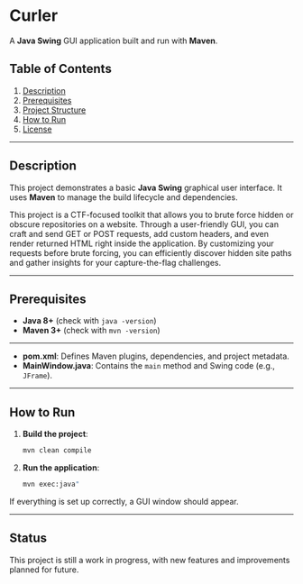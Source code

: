 # Curler

A **Java Swing** GUI application built and run with **Maven**.

## Table of Contents
1. [Description](#description)  
2. [Prerequisites](#prerequisites)  
3. [Project Structure](#project-structure)  
4. [How to Run](#how-to-run)  
5. [License](#license)

---

## Description

This project demonstrates a basic **Java Swing** graphical user interface. It uses **Maven** to manage the build lifecycle and dependencies.

This project is a CTF-focused toolkit that allows you to brute force hidden or obscure repositories on a website. Through a user-friendly GUI, you can craft and send GET or POST requests, add custom headers, and even render returned HTML right inside the application. By customizing your requests before brute forcing, you can efficiently discover hidden site paths and gather insights for your capture-the-flag challenges.


---

## Prerequisites

- **Java 8+** (check with `java -version`)
- **Maven 3+** (check with `mvn -version`)
---


- **pom.xml**: Defines Maven plugins, dependencies, and project metadata.  
- **MainWindow.java**: Contains the `main` method and Swing code (e.g., `JFrame`).

---

## How to Run

1. **Build the project**:
    ```bash
    mvn clean compile
    ```

2. **Run the application**:

     ```bash
     mvn exec:java"
     ```

If everything is set up correctly, a GUI window should appear.

---

## Status

This project is still a work in progress, with new features and improvements planned for future.
